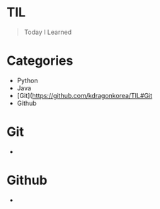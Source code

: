 # TIL
> Today I Learned

# Categories
* Python
* Java
* [Git](https://github.com/kdragonkorea/TIL#Git
* Github

# Git
* 
# Github
* 


